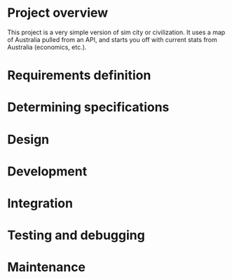 # Project overview
This project is a very simple version of sim city or civilization. It uses a map of Australia pulled from an API, and starts you off with current stats from Australia (economics, etc.).
# Requirements definition
# Determining specifications
# Design
# Development
# Integration
# Testing and debugging
# Maintenance
